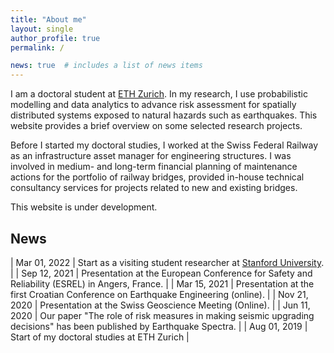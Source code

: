 ```yaml
---
title: "About me"
layout: single
author_profile: true
permalink: /

news: true  # includes a list of news items
---
```


I am a doctoral student at [ETH Zurich](https://www.ethz.ch/). In my research, I use probabilistic modelling and data analytics to advance risk assessment for spatially distributed systems exposed to natural hazards such as earthquakes. This website provides a brief overview on some selected research projects. 

Before I started my doctoral studies, I worked at the Swiss Federal Railway as an infrastructure asset manager for engineering structures. I was involved in medium- and long-term financial planning of maintenance actions for the portfolio of railway bridges, provided in-house technical consultancy services for projects related to new and existing bridges. 

This website is under development.

## News

| Mar 01, 2022  | Start as a visiting student researcher at [Stanford University](https://www.stanford.edu/).  |
| Sep 12, 2021  | Presentation at the European Conference for Safety and Reliability (ESREL) in Angers, France.  |
| Mar 15, 2021  | Presentation at the first Croatian Conference on Earthquake Engineering (online).  |
| Nov 21, 2020  | Presentation at the Swiss Geoscience Meeting (Online).  |
| Jun 11, 2020  | Our paper "The role of risk measures in making seismic upgrading decisions" has been published by Earthquake Spectra. |
| Aug 01, 2019  | Start of my doctoral studies at ETH Zurich  |
